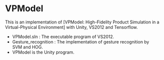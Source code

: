 # VPModel
This is an implementation of [VPModel: High-Fidelity Product Simulation in a Virtual-Physical Environment] with Unity, VS2012 and Tensorflow.
- VPModel.sln : The executable program of VS2012. 
- Gesture_recognition : The implementation of gesture recognition by SVM and HOG. 
- VPModel is the Unity program.


